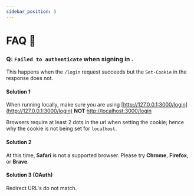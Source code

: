 ```yaml
---
sidebar_position: 5
---
```


# FAQ  💬

### Q: `Failed to authenticate` when signing in .

This happens when the `/login` request succeeds but the `Set-Cookie` in the response does not. 

#### Solution 1

When running locally, make sure you are using [http://127.0.0.1:3000/login](http://127.0.0.1:3000/login) **NOT** [http://localhost:3000/login](http://localhost:3000/login) 

Browsers require at least 2 dots in the url when setting the cookie; hence why the cookie is not being set for `localhost`.

#### Solution 2

At this time, **Safari** is not a supported browser. Please try **Chrome**, **Firefox**, or **Brave**.

#### Solution 3 (OAuth)

Redirect URL's do not match.